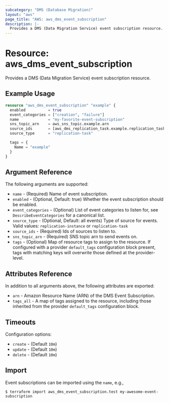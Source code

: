 ```yaml
---
subcategory: "DMS (Database Migration)"
layout: "aws"
page_title: "AWS: aws_dms_event_subscription"
description: |-
  Provides a DMS (Data Migration Service) event subscription resource.
---
```


# Resource: aws_dms_event_subscription

Provides a DMS (Data Migration Service) event subscription resource.

## Example Usage

```terraform
resource "aws_dms_event_subscription" "example" {
  enabled          = true
  event_categories = ["creation", "failure"]
  name             = "my-favorite-event-subscription"
  sns_topic_arn    = aws_sns_topic.example.arn
  source_ids       = [aws_dms_replication_task.example.replication_task_id]
  source_type      = "replication-task"

  tags = {
    Name = "example"
  }
}
```

## Argument Reference

The following arguments are supported:

* `name` - (Required) Name of event subscription.
* `enabled` - (Optional, Default: true) Whether the event subscription should be enabled.
* `event_categories` - (Optional) List of event categories to listen for, see `DescribeEventCategories` for a canonical list.
* `source_type` - (Optional, Default: all events) Type of source for events. Valid values: `replication-instance` or `replication-task`
* `source_ids` - (Required) Ids of sources to listen to.
* `sns_topic_arn` - (Required) SNS topic arn to send events on.
* `tags` - (Optional) Map of resource tags to assign to the resource. If configured with a provider `default_tags` configuration block present, tags with matching keys will overwrite those defined at the provider-level.

## Attributes Reference

In addition to all arguments above, the following attributes are exported:

* `arn` - Amazon Resource Name (ARN) of the DMS Event Subscription.
* `tags_all` - A map of tags assigned to the resource, including those inherited from the provider `default_tags` configuration block.

## Timeouts

Configuration options:

- `create` - (Default `10m`)
- `update` - (Default `10m`)
- `delete` - (Default `10m`)

## Import

Event subscriptions can be imported using the `name`, e.g.,

```
$ terraform import aws_dms_event_subscription.test my-awesome-event-subscription
```
